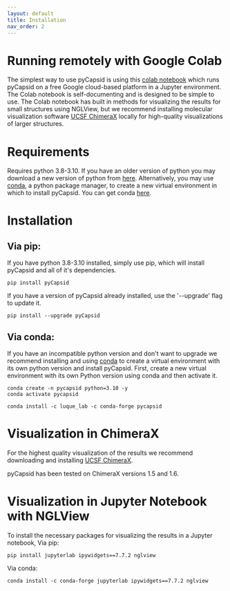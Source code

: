 ```yaml
---
layout: default
title: Installation
nav_order: 2
---
```


# Running remotely with Google Colab
The simplest way to use pyCapsid is using this [colab notebook](https://colab.research.google.com/github/luquelab/pyCapsid/blob/main/notebooks/pyCapsid_colab_notebook.ipynb)
which runs pyCapsid on a free Google cloud-based platform in a Jupyter environment. The Colab notebook is self-documenting 
and is designed to be simple to use. The Colab notebook has built in methods for visualizing the results for small 
structures using NGLView, but we recommend installing molecular visualization software 
[UCSF ChimeraX](#visualization-in-chimerax) locally for high-quality visualizations of larger structures.


# Requirements
Requires python 3.8-3.10. If you have an older version of python you may download a new version of python from 
[here](https://www.python.org/downloads/). Alternatively, you may use 
[conda](https://docs.conda.io/projects/conda/en/stable/), a python package manager, to create a new virtual environment
in which to install pyCapsid. You can get conda [here](https://docs.conda.io/en/latest/miniconda.html).

# Installation

## Via pip:
If you have python 3.8-3.10 installed, simply use pip, which will install pyCapsid and all of it's dependencies.
~~~~
pip install pyCapsid
~~~~
If you have a version of pyCapsid already installed, use the '--upgrade' flag to update it.
~~~~
pip install --upgrade pyCapsid
~~~~

## Via conda:
If you have an incompatible python version and don't want to upgrade we recommend installing and using [conda](https://docs.conda.io/en/latest/miniconda.html) 
to create a virtual environment with its own python version and install pyCapsid. First, create a new virtual environment 
with its own Python version using conda and then activate it.
~~~~
conda create -n pycapsid python=3.10 -y
conda activate pycapsid
~~~~
~~~~
conda install -c luque_lab -c conda-forge pycapsid
~~~~

# Visualization in ChimeraX

For the highest quality visualization of the results we recommend downloading and installing [UCSF ChimeraX](https://www.cgl.ucsf.edu/chimerax/download.html).

pyCapsid has been tested on ChimeraX versions 1.5 and 1.6.

# Visualization in Jupyter Notebook with NGLView
To install the necessary packages for visualizing the results in a Jupyter notebook, 
Via pip:
~~~~
pip install jupyterlab ipywidgets==7.7.2 nglview
~~~~

Via conda:
~~~~
conda install -c conda-forge jupyterlab ipywidgets==7.7.2 nglview
~~~~


